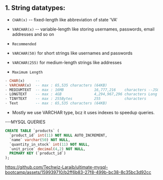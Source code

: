 ## 1. String datatypes:

- `CHAR(x)` -- fixed-length like abbreviation of state 'VA'

- `VARCHAR(x)` -- variable-length like storing usernames, passwords, email addresses and so on

- `Recommended`

- `VARCHAR(50)` for short strings like usernames and passwords

- `VARCHAR(255)` for medium-length strings like addresses

- `Maximum Length`

```sql
- CHAR(x)     --  
- VARCHAR(x)  -- max : 65,535 characters (64KB) 
- MEDIUMTEXT  -- max : 16MB              16,777,216    characters --JSON objects, CSV and short medium length book
- LONGTEXT    -- max : 4GB               4,294,967,296 characters Long Text books
- TINYTEXT    -- max : 255Bytes          255           characters
- Text        -- max : 65,535 characters (64KB)
```
- Mostly we use VARCHAR type, bcz it uses indexes to speedup queries.

---MYSQL QUERIES

```sql
CREATE TABLE `products` (
  `product_id` int(11) NOT NULL AUTO_INCREMENT,
  `name` varchar(50) NOT NULL,
  `quantity_in_stock` int(11) NOT NULL,
  `unit_price` decimal(4,2) NOT NULL,
  PRIMARY KEY (`product_id`)
);
```

https://github.com/Techwiz-Laraib/ultimate-mysql-bootcamp/assets/159939710/b2ff6b83-27f8-499b-bc38-8c35bc3d92cc

